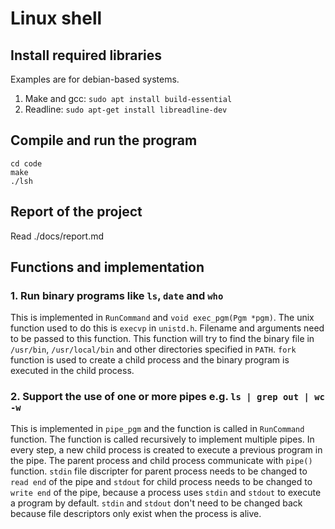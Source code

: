 # Linux shell

## Install required libraries
Examples are for debian-based systems.
1. Make and gcc: ```sudo apt install build-essential```
2. Readline: ```sudo apt-get install libreadline-dev```

## Compile and run the program
```
cd code
make
./lsh
```

## Report of the project
Read ./docs/report.md

## Functions and implementation

### 1. Run binary programs like `ls`, `date` and `who`
This is implemented in `RunCommand` and `void exec_pgm(Pgm *pgm)`. The unix function used to do this is `execvp` in `unistd.h`. Filename and arguments need to be passed to this function. This function will try to find the binary file in `/usr/bin`, `/usr/local/bin` and other directories specified in `PATH`. `fork` function is used to create a child process and the binary program is executed in the child process.

### 2. Support the use of one or more pipes e.g. `ls | grep out | wc -w`
This is implemented in `pipe_pgm` and the function is called in `RunCommand` function. The function is called recursively to implement multiple pipes. In every step, a new child process is created to execute a previous program in the pipe. The parent process and child process communicate with `pipe()` function. `stdin` file discripter for parent process needs to be changed to `read end` of the pipe and `stdout` for child process needs to be changed to `write end` of the pipe, because a process uses `stdin` and `stdout` to execute a program by default. `stdin` and `stdout` don't need to be changed back because file descriptors only exist when the process is alive.